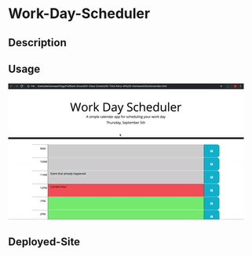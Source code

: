 # Work-Day-Scheduler

## Description


## Usage

![demo of challenge, calendar of day with gray color = past time, red = current time, green = future time](Assets/Project%20Instruction/05-third-party-apis-homework-demo.gif)
## Deployed-Site
